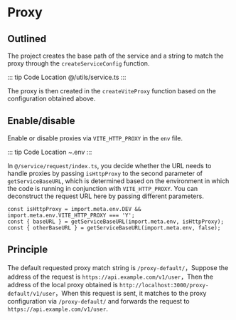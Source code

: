 # Proxy

## Outlined

The project creates the base path of the service and a string to match the proxy through the `createServiceConfig` function.

::: tip Code Location
@/utils/service.ts
:::

The proxy is then created in the `createViteProxy` function based on the configuration obtained above.

## Enable/disable

Enable or disable proxies via `VITE_HTTP_PROXY` in the `env` file.

::: tip Code Location
~.env
:::

In `@/service/request/index.ts`, you decide whether the URL needs to handle proxies by passing `isHttpProxy` to the second parameter of `getServiceBaseURL`, which is determined based on the environment in which the code is running in conjunction with `VITE_HTTP_PROXY`. You can deconstruct the request URL here by passing different parameters.

```
const isHttpProxy = import.meta.env.DEV && import.meta.env.VITE_HTTP_PROXY === 'Y';
const { baseURL } = getServiceBaseURL(import.meta.env, isHttpProxy);
const { otherBaseURL } = getServiceBaseURL(import.meta.env, false);
```

## Principle

The default requested proxy match string is `/proxy-default/`，Suppose the address of the request is `https://api.example.com/v1/user`，Then the address of the local proxy obtained is `http://localhost:3000/proxy-default/v1/user`，When this request is sent, it matches to the proxy configuration via `/proxy-default/` and forwards the request to `https://api.example.com/v1/user`.
